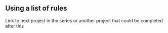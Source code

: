 ## Using a list of rules

Link to next project in the series or another project that could be completed after this
